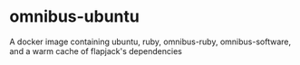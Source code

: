 # omnibus-ubuntu

A docker image containing ubuntu, ruby, omnibus-ruby, omnibus-software, and a warm cache of flapjack's dependencies


